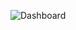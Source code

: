 ![Dashboard](https://user-images.githubusercontent.com/87055534/202478112-e52083c7-a047-46eb-8416-0ec7e40ddcbe.png)
